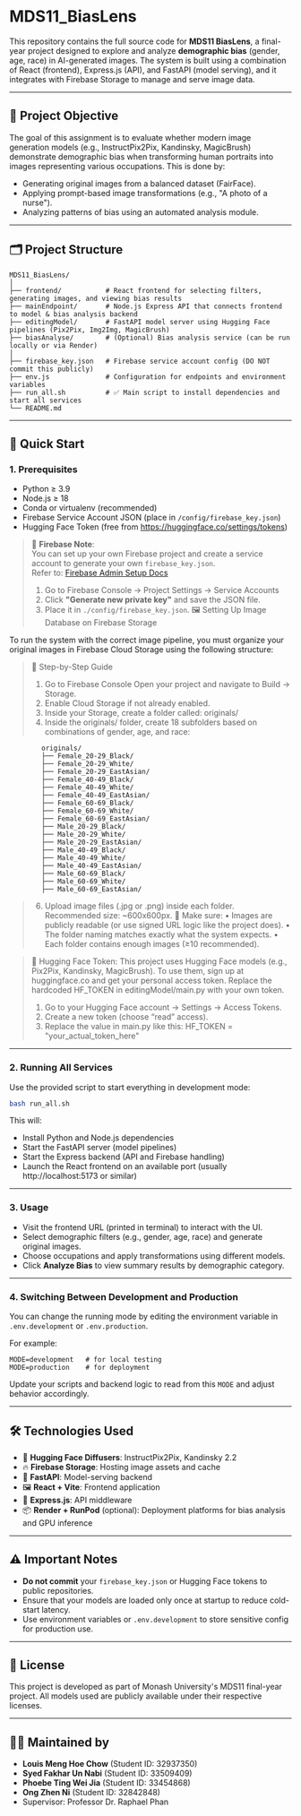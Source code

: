 # MDS11_BiasLens

This repository contains the full source code for **MDS11 BiasLens**, a final-year project designed to explore and analyze **demographic bias** (gender, age, race) in AI-generated images. The system is built using a combination of React (frontend), Express.js (API), and FastAPI (model serving), and it integrates with Firebase Storage to manage and serve image data.

---

## 🎯 Project Objective

The goal of this assignment is to evaluate whether modern image generation models (e.g., InstructPix2Pix, Kandinsky, MagicBrush) demonstrate demographic bias when transforming human portraits into images representing various occupations. This is done by:

- Generating original images from a balanced dataset (FairFace).
- Applying prompt-based image transformations (e.g., "A photo of a nurse").
- Analyzing patterns of bias using an automated analysis module.

---

## 🗂️ Project Structure

```
MDS11_BiasLens/
│
├── frontend/           # React frontend for selecting filters, generating images, and viewing bias results
├── mainEndpoint/       # Node.js Express API that connects frontend to model & bias analysis backend
├── editingModel/       # FastAPI model server using Hugging Face pipelines (Pix2Pix, Img2Img, MagicBrush)
├── biasAnalyse/        # (Optional) Bias analysis service (can be run locally or via Render)
│
├── firebase_key.json   # Firebase service account config (DO NOT commit this publicly)
├── env.js              # Configuration for endpoints and environment variables
├── run_all.sh          # ✅ Main script to install dependencies and start all services
└── README.md
```

---

## 🚀 Quick Start

### 1. **Prerequisites**

- Python ≥ 3.9
- Node.js ≥ 18
- Conda or virtualenv (recommended)
- Firebase Service Account JSON (place in `/config/firebase_key.json`)
- Hugging Face Token (free from https://huggingface.co/settings/tokens)

> 🔐 **Firebase Note**:  
> You can set up your own Firebase project and create a service account to generate your own `firebase_key.json`.  
> Refer to: [Firebase Admin Setup Docs](https://firebase.google.com/docs/admin/setup)  
> 1. Go to Firebase Console → Project Settings → Service Accounts  
> 2. Click **"Generate new private key"** and save the JSON file.  
> 3. Place it in `./config/firebase_key.json`.
🖼️ Setting Up Image Database on Firebase Storage

To run the system with the correct image pipeline, you must organize your original images in Firebase Cloud Storage using the following structure:

>🔧 Step-by-Step Guide
> 1. Go to Firebase Console
     Open your project and navigate to Build → Storage.
> 2. Enable Cloud Storage if not already enabled.
> 3. Inside your Storage, create a folder called: originals/
> 4. Inside the originals/ folder, create 18 subfolders based on combinations of gender, age, and race:
```
        originals/
        ├── Female_20-29_Black/
        ├── Female_20-29_White/
        ├── Female_20-29_EastAsian/
        ├── Female_40-49_Black/
        ├── Female_40-49_White/
        ├── Female_40-49_EastAsian/
        ├── Female_60-69_Black/
        ├── Female_60-69_White/
        ├── Female_60-69_EastAsian/
        ├── Male_20-29_Black/
        ├── Male_20-29_White/
        ├── Male_20-29_EastAsian/
        ├── Male_40-49_Black/
        ├── Male_40-49_White/
        ├── Male_40-49_EastAsian/
        ├── Male_60-69_Black/
        ├── Male_60-69_White/
        ├── Male_60-69_EastAsian/
```
> 6. Upload image files (.jpg or .png) inside each folder. Recommended size: ~600x600px.
> 🔐 Make sure:
> •	Images are publicly readable (or use signed URL logic like the project does).
> •	The folder naming matches exactly what the system expects.
> •	Each folder contains enough images (≥10 recommended).

> 🧠 Hugging Face Token:
> This project uses Hugging Face models (e.g., Pix2Pix, Kandinsky, MagicBrush).
> To use them, sign up at huggingface.co and get your personal access token.
> Replace the hardcoded HF_TOKEN in editingModel/main.py with your own token.
> 1. Go to your Hugging Face account → Settings → Access Tokens.
> 2. Create a new token (choose “read” access).
> 3. Replace the value in main.py like this:
>    HF_TOKEN = "your_actual_token_here"

---

### 2. **Running All Services**

Use the provided script to start everything in development mode:

```bash
bash run_all.sh
```

This will:
- Install Python and Node.js dependencies
- Start the FastAPI server (model pipelines)
- Start the Express backend (API and Firebase handling)
- Launch the React frontend on an available port (usually http://localhost:5173 or similar)

---

### 3. **Usage**

- Visit the frontend URL (printed in terminal) to interact with the UI.
- Select demographic filters (e.g., gender, age, race) and generate original images.
- Choose occupations and apply transformations using different models.
- Click **Analyze Bias** to view summary results by demographic category.

---

### 4. **Switching Between Development and Production**

You can change the running mode by editing the environment variable in `.env.development` or `.env.production`.

For example:

```
MODE=development   # for local testing
MODE=production    # for deployment
```

Update your scripts and backend logic to read from this `MODE` and adjust behavior accordingly.

---

## 🛠️ Technologies Used

- 🧠 **Hugging Face Diffusers**: InstructPix2Pix, Kandinsky 2.2
- 🔥 **Firebase Storage**: Hosting image assets and cache
- 🧪 **FastAPI**: Model-serving backend
- 🖼️ **React + Vite**: Frontend application
- 🔧 **Express.js**: API middleware
- 📦 **Render + RunPod** (optional): Deployment platforms for bias analysis and GPU inference

---

## ⚠️ Important Notes

- **Do not commit** your `firebase_key.json` or Hugging Face tokens to public repositories.
- Ensure that your models are loaded only once at startup to reduce cold-start latency.
- Use environment variables or `.env.development` to store sensitive config for production use.

---

## 📄 License

This project is developed as part of Monash University's MDS11 final-year project. All models used are publicly available under their respective licenses.

---

## 👩‍💻 Maintained by

- **Louis Meng Hoe Chow** (Student ID: 32937350)
- **Syed Fakhar Un Nabi** (Student ID: 33509409)
- **Phoebe Ting Wei Jia** (Student ID: 33454868)
- **Ong Zhen Ni** (Student ID: 32842848)
- Supervisor: Professor Dr. Raphael Phan
